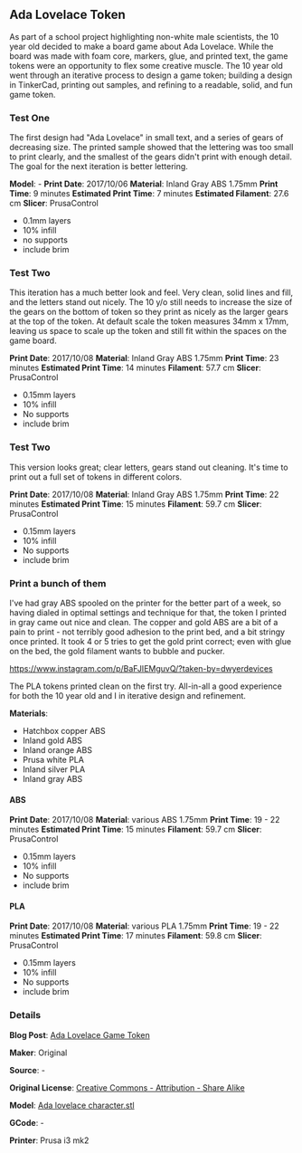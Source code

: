 ## Ada Lovelace Token

As part of a school project highlighting non-white male scientists, the 10 year old
decided to make a board game about Ada Lovelace. While the board was made with foam
core, markers, glue, and printed text, the game tokens were an opportunity to flex
some creative muscle. The 10 year old went through an iterative process to design
a game token; building a design in TinkerCad, printing out samples, and refining
to a readable, solid, and fun game token.

### Test One

The first design had "Ada Lovelace" in small text, and a series of gears of decreasing
size. The printed sample showed that the lettering was too small to print clearly, and
the smallest of the gears didn't print with enough detail. The goal for the next iteration
is better lettering.

**Model**: -
**Print Date**: 2017/10/06
**Material**: Inland Gray ABS 1.75mm
**Print Time**: 9 minutes
**Estimated Print Time**: 7 minutes
**Estimated Filament**: 27.6 cm
**Slicer**: PrusaControl

 - 0.1mm layers
 - 10% infill
 - no supports
 - include brim


### Test Two

This iteration has a much better look and feel. Very clean, solid lines and fill, and the letters stand out nicely. 
The 10 y/o still needs to increase the size of the gears on the bottom of token so they print as nicely as the larger 
gears at the top of the token. At default scale the token measures 34mm x 17mm, leaving us space to scale up the token
and still fit within the spaces on the game board.

**Print Date**: 2017/10/08
**Material**: Inland Gray ABS 1.75mm
**Print Time**: 23 minutes
**Estimated Print Time**: 14 minutes
**Filament**: 57.7 cm
**Slicer**: PrusaControl

 - 0.15mm layers
 - 10% infill
 - No supports
 - include brim



### Test Two

This version looks great; clear letters, gears stand out cleaning. It's time to print out a full set of tokens
in different colors. 

**Print Date**: 2017/10/08
**Material**: Inland Gray ABS 1.75mm
**Print Time**: 22 minutes
**Estimated Print Time**: 15 minutes
**Filament**: 59.7 cm
**Slicer**: PrusaControl

 - 0.15mm layers
 - 10% infill
 - No supports
 - include brim



### Print a bunch of them

I've had gray ABS spooled on the printer for the better part of a week, so having dialed in optimal settings and technique for
that, the token I printed in gray came out nice and clean. The copper and gold ABS are a bit of a pain to print - not terribly 
good adhesion to the print bed, and a bit stringy once printed. It took 4 or 5 tries to get the gold print correct; even with
glue on the bed, the gold filament wants to bubble and pucker. 

https://www.instagram.com/p/BaFJIEMguvQ/?taken-by=dwyerdevices

The PLA tokens printed clean on the first try. All-in-all a good experience for both the 10 year old and I in
iterative design and refinement. 

**Materials**:

 - Hatchbox copper ABS
 - Inland gold ABS
 - Inland orange ABS
 - Prusa white PLA
 - Inland silver PLA
 - Inland gray ABS


#### ABS

**Print Date**: 2017/10/08
**Material**: various ABS 1.75mm
**Print Time**: 19 - 22 minutes
**Estimated Print Time**: 15 minutes
**Filament**: 59.7 cm
**Slicer**: PrusaControl

 - 0.15mm layers
 - 10% infill
 - No supports
 - include brim

#### PLA

**Print Date**: 2017/10/08
**Material**: various PLA 1.75mm
**Print Time**: 19 - 22 minutes
**Estimated Print Time**: 17 minutes
**Filament**: 59.8 cm
**Slicer**: PrusaControl

 - 0.15mm layers
 - 10% infill
 - No supports
 - include brim

### Details

**Blog Post**: [Ada Lovelace Game Token](http://www.dwyerdevices.com/2017/10/14/ada-lovelace-game-token/)

**Maker**: Original

**Source**: -

**Original License**: [Creative Commons - Attribution - Share Alike](http://creativecommons.org/licenses/by-sa/3.0/)

**Model**: [Ada lovelace character.stl](https://github.com/dwyerdevices/projects/blob/master/2017/10/ada%20lovelace/Ada%20lovelace%20character.stl)

**GCode**: -

**Printer**: Prusa i3 mk2
